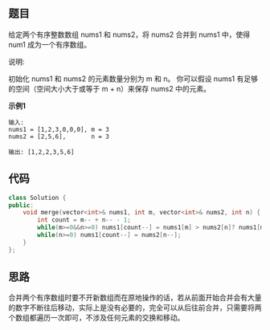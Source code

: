 ## 题目
给定两个有序整数数组 nums1 和 nums2，将 nums2 合并到 nums1 中，使得 num1 成为一个有序数组。

说明:

初始化 nums1 和 nums2 的元素数量分别为 m 和 n。
你可以假设 nums1 有足够的空间（空间大小大于或等于 m + n）来保存 nums2 中的元素。

**示例1**
```
输入:
nums1 = [1,2,3,0,0,0], m = 3
nums2 = [2,5,6],       n = 3

输出: [1,2,2,3,5,6]
```


## 代码
```C++
class Solution {
public:
    void merge(vector<int>& nums1, int m, vector<int>& nums2, int n) {
        int count = m-- + n-- - 1;
        while(m>=0&&n>=0) nums1[count--] = nums1[m] > nums2[n]? nums1[m--]:nums2[n--];
        while(n>=0) nums1[count--] = nums2[n--];
    }
};
```
## 思路

合并两个有序数组时要不开新数组而在原地操作的话，若从前面开始合并会有大量的数字不断往后移动，实际上是没有必要的，完全可以从后往前合并，只需要将两个数组都遍历一次即可，不涉及任何元素的交换和移动。